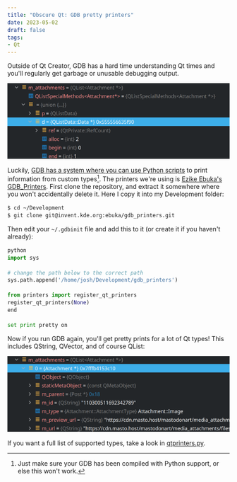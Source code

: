 ```yaml
---
title: "Obscure Qt: GDB pretty printers"
date: 2023-05-02
draft: false
tags:
- Qt
---
```


Outside of Qt Creator, GDB has a hard time understanding Qt times and you'll regularly get garbage or unusable debugging output.

![An example of CLion (which uses GDB) trying to show the contents of a QList.](bad.png)

Luckily, [GDB has a system where you can use Python scripts](https://github.com/ruediger/Boost-Pretty-Printer/blob/master/HACKING.org) to print information from custom types[^1]. The printers we're using is [Ezike Ebuka's GDB_Printers](https://invent.kde.org/ebuka/gdb_printers). First clone the repository, and extract it somewhere where you won't accidentally delete it. Here I copy it into my Development folder:

```bash
$ cd ~/Development
$ git clone git@invent.kde.org:ebuka/gdb_printers.git
```

Then edit your `~/.gdbinit` file and add this to it (or create it if you haven't already):

```python
python
import sys

# change the path below to the correct path
sys.path.append('/home/josh/Development/gdb_printers')

from printers import register_qt_printers
register_qt_printers(None)
end

set print pretty on
```

Now if you run GDB again, you'll get pretty prints for a lot of Qt types! This includes QString, QVector, and of course QList:

![The same m_attachments variable, but it's actually useful for debugging now!](good.png)

If you want a full list of supported types, take a look in [qtprinters.py](https://invent.kde.org/ebuka/gdb_printers/-/blob/master/printers/qtprinters.py).

[^1]: Just make sure your GDB has been compiled with Python support, or else this won't work.

